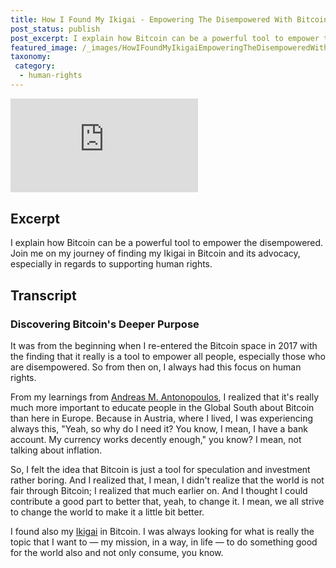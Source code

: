 ```yaml
---
title: How I Found My Ikigai - Empowering The Disempowered With Bitcoin
post_status: publish
post_excerpt: I explain how Bitcoin can be a powerful tool to empower the less privileged and disempowered.
featured_image: /_images/HowIFoundMyIkigaiEmpoweringTheDisempoweredWithBitcoin.jpg
taxonomy:
 category:
  - human-rights
---
```


<iframe src="https://player.vimeo.com/video/1021343126?badge=0&amp;autopause=0&amp;player_id=0&amp;app_id=58479" frameborder="0" allow="autoplay; fullscreen; picture-in-picture; clipboard-write; encrypted-media" title="How I Found My Ikigai - Empowering The Disempowered With Bitcoin"></iframe>

<div style="margin-bottom:30px;"></div>

## Excerpt

I explain how Bitcoin can be a powerful tool to empower the disempowered. Join me on my journey of finding my Ikigai in Bitcoin and its advocacy, especially in regards to supporting human rights.

## Transcript

### Discovering Bitcoin's Deeper Purpose

It was from the beginning when I re-entered the Bitcoin space in 2017 with the finding that it really is a tool to empower all people, especially those who are disempowered. So from then on, I always had this focus on human rights.

From my learnings from [Andreas M. Antonopoulos](https://aantonop.com/), I realized that it's really much more important to educate people in the Global South about Bitcoin than here in Europe. Because in Austria, where I lived, I was experiencing always this, "Yeah, so why do I need it? You know, I mean, I have a bank account. My currency works decently enough," you know? I mean, not talking about inflation.

So, I felt the idea that Bitcoin is just a tool for speculation and investment rather boring. And I realized that, I mean, I didn't realize that the world is not fair through Bitcoin; I realized that much earlier on. And I thought I could contribute a good part to better that, yeah, to change it. I mean, we all strive to change the world to make it a little bit better.

I found also my [Ikigai](https://en.wikipedia.org/wiki/Ikigai) in Bitcoin. I was always looking for what is really the topic that I want to — my mission, in a way, in life — to do something good for the world also and not only consume, you know.
